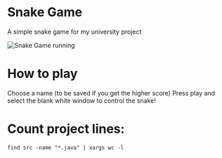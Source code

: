 # Snake Game
A simple snake game for my university project

![Snake Game running]("image/NVIDIA_Share_pbK4Brh4PZ.jpg")

# How to play
Choose a name (to be saved if you get the higher score)
Press play and select the blank white window to control the snake!


# Count project lines:
```console
find src -name "*.java" | xargs wc -l
```